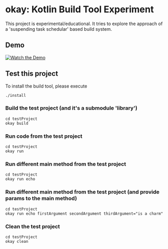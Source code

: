 # okay: Kotlin Build Tool Experiment

This project is experimental/educational. 
It tries to explore the approach of a 'suspending task schedular' based build system.

## Demo
[![Watch the Demo](https://img.youtube.com/vi/3Uywkd6v3T0/maxresdefault.jpg)](https://youtu.be/3Uywkd6v3T0)


## Test this project

To install the build tool, please execute

```shell
./install
```

### Build the test project (and it's a submodule 'library')

```shell
cd testProject
okay build
```

### Run code from the test project

```shell
cd testProject
okay run
```

### Run different main method from the test project

```shell
cd testProject
okay run echo
```

### Run different main method from the test project (and provide params to the main method)

```shell
cd testProject
okay run echo firstArgument secondArgument thirdArgument="is a charm"
```

### Clean the test project

```shell
cd testProject
okay clean
```